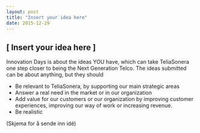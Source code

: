 ```yaml
---
layout: post
title: "Insert your idea here"
date: 2015-12-29
---
```


## [ Insert your idea here ]
Innovation Days is about the ideas YOU have, which can take TeliaSonera one step closer to being the Next Generation Telco. The ideas submitted can be about anything, but they should

* Be relevant to TeliaSonera, by supporting our main strategic areas
* Answer a real need in the market or in our organization
* Add value for our customers or our organization by improving customer experiences, improving our way of work or increasing revenue.
* Be realistic

(Skjema for å sende inn idé)